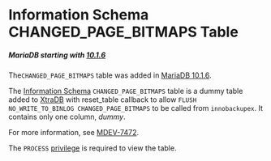 # Information Schema CHANGED_PAGE_BITMAPS Table

##### MariaDB starting with [10.1.6](/kb/en/mariadb-1016-release-notes/)

The`CHANGED_PAGE_BITMAPS` table was added in [MariaDB 10.1.6](/kb/en/mariadb-1016-release-notes/).

The [Information Schema](/kb/en/information_schema/) `CHANGED_PAGE_BITMAPS` table is a dummy table added to [XtraDB](/kb/en/xtradb/) with reset_table callback to allow `FLUSH NO_WRITE_TO_BINLOG CHANGED_PAGE_BITMAPS` to be called from `innobackupex`. It contains only one column, <em>dummy</em>.

For more information, see [MDEV-7472](https://jira.mariadb.org/browse/MDEV-7472).

The `PROCESS` [privilege](/sql-statements-structure/sql-statements/account-management-sql-commands/grant) is required to view the table.